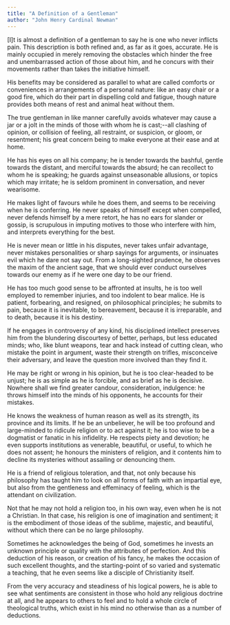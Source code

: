 ```yaml
---
title: "A Definition of a Gentleman"
author: "John Henry Cardinal Newman"
---
```


[I]t is almost a definition of a gentleman to say he is one who never
inflicts pain. This description is both refined and, as far as it
goes, accurate. He is mainly occupied in merely removing the obstacles
which hinder the free and unembarrassed action of those about him, and
he concurs with their movements rather than takes the initiative
himself.

His benefits may be considered as parallel to what are called comforts
or conveniences in arrangements of a personal nature: like an easy
chair or a good fire, which do their part in dispelling cold and
fatigue, though nature provides both means of rest and animal heat
without them.

The true gentleman in like manner carefully avoids whatever may cause
a jar or a jolt in the minds of those with whom he is cast;--all
clashing of opinion, or collision of feeling, all restraint, or
suspicion, or gloom, or resentment; his great concern being to make
everyone at their ease and at home.

He has his eyes on all his company; he is tender towards the bashful,
gentle towards the distant, and merciful towards the absurd; he can
recollect to whom he is speaking; he guards against unseasonable
allusions, or topics which may irritate; he is seldom prominent in
conversation, and never wearisome.

He makes light of favours while he does them, and seems to be
receiving when he is conferring. He never speaks of himself except
when compelled, never defends himself by a mere retort, he has no ears
for slander or gossip, is scrupulous in imputing motives to those who
interfere with him, and interprets everything for the best.

He is never mean or little in his disputes, never takes unfair
advantage, never mistakes personalities or sharp sayings for
arguments, or insinuates evil which he dare not say out. From a
long-sighted prudence, he observes the maxim of the ancient sage, that
we should ever conduct ourselves towards our enemy as if he were one
day to be our friend.

He has too much good sense to be affronted at insults, he is too well
employed to remember injuries, and too indolent to bear malice. He is
patient, forbearing, and resigned, on philosophical principles; he
submits to pain, because it is inevitable, to bereavement, because it
is irreparable, and to death, because it is his destiny.

If he engages in controversy of any kind, his disciplined intellect
preserves him from the blundering discourtesy of better, perhaps, but
less educated minds; who, like blunt weapons, tear and hack instead of
cutting clean, who mistake the point in argument, waste their strength
on trifles, misconceive their adversary, and leave the question more
involved than they find it.

He may be right or wrong in his opinion, but he is too clear-headed to
be unjust; he is as simple as he is forcible, and as brief as he is
decisive. Nowhere shall we find greater candour, consideration,
indulgence: he throws himself into the minds of his opponents, he
accounts for their mistakes.

He knows the weakness of human reason as well as its strength, its province and its limits. If he be an unbeliever, he will be too profound and large-minded to ridicule religion or to act against it; he is too wise to be a dogmatist or fanatic in his infidelity.
He respects piety and devotion; he even supports institutions as
venerable, beautiful, or useful, to which he does not assent; he
honours the ministers of religion, and it contents him to decline its
mysteries without assailing or denouncing them.

He is a friend of religious toleration, and that, not only because his
philosophy has taught him to look on all forms of faith with an
impartial eye, but also from the gentleness and effeminacy of feeling,
which is the attendant on civilization.

Not that he may not hold a religion too, in his own way, even when he
is not a Christian. In that case, his religion is one of imagination
and sentiment; it is the embodiment of those ideas of the sublime,
majestic, and beautiful, without which there can be no large
philosophy.

Sometimes he acknowledges the being of God, sometimes he invests an
unknown principle or quality with the attributes of perfection. And
this deduction of his reason, or creation of his fancy, he makes the
occasion of such excellent thoughts, and the starting-point of so
varied and systematic a teaching, that he even seems like a disciple
of Christianity itself.

From the very accuracy and steadiness of his logical powers, he is
able to see what sentiments are consistent in those who hold any
religious doctrine at all, and he appears to others to feel and to
hold a whole circle of theological truths, which exist in his mind no
otherwise than as a number of deductions.


